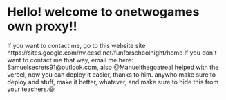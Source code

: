 <h1> Hello! welcome to onetwogames own proxy!!</h1> <p> If you want to contact me, go to this website site https://sites.google.com/nv.ccsd.net/funforschoolnight/home if you don't want
to contact me that way, email me here: Samuelsecrets91@outlook.com, also @Manuelthegoatreal helped with the vercel, now you can deploy it easier, thanks to him. anywho make sure to deploy and
stuff, make it better, whatever, and make sure to hide this from your teachers.😃</p> 
